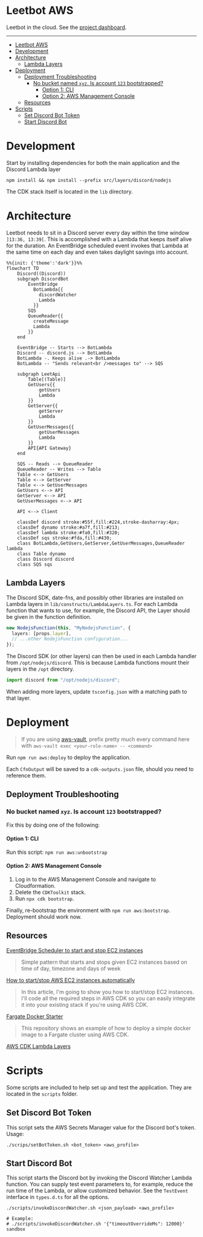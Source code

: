 # Leetbot AWS

Leetbot in the cloud. See the [project dashboard](https://github.com/users/Misacorp/projects/1/views/1).

---

<!-- TOC -->
* [Leetbot AWS](#leetbot-aws)
* [Development](#development)
* [Architecture](#architecture)
  * [Lambda Layers](#lambda-layers)
* [Deployment](#deployment)
  * [Deployment Troubleshooting](#deployment-troubleshooting)
    * [No bucket named `xyz`. Is account `123` bootstrapped?](#no-bucket-named-xyz-is-account-123-bootstrapped)
      * [Option 1: CLI](#option-1-cli)
      * [Option 2: AWS Management Console](#option-2-aws-management-console)
  * [Resources](#resources)
* [Scripts](#scripts)
  * [Set Discord Bot Token](#set-discord-bot-token)
  * [Start Discord Bot](#start-discord-bot)
<!-- TOC -->

# Development

Start by installing dependencies for both the main application and the Discord Lambda layer

```shell
npm install && npm install --prefix src/layers/discord/nodejs
```

The CDK stack itself is located in the `lib` directory.

# Architecture

Leetbot needs to sit in a Discord server every day within the time window `]13:36, 13:39[`. This is accomplished with a Lambda that keeps itself alive for the duration. An EventBridge scheduled event invokes that Lambda at the same time on each day and even takes daylight savings into account.

```mermaid
%%{init: {'theme':'dark'}}%%
flowchart TD
    Discord((Discord))
    subgraph DiscordBot
        EventBridge
          BotLambda{{
            discordWatcher
            Lambda
          }}
        SQS
        QueueReader{{
          createMessage
          Lambda
        }}
    end

    EventBridge -- Starts --> BotLambda
    Discord -- discord.js --> BotLambda
    BotLambda -. Keeps alive .-> BotLambda
    BotLambda -- "Sends relevant<br />messages to" --> SQS

    subgraph LeetApi
        Table[(Table)]
        GetUsers{{
            getUsers
            Lambda
        }}
        GetServer{{
            getServer
            Lambda
        }}
        GetUserMessages{{
            getUserMessages
            Lambda
        }}
        API{API Gateway}
    end

    SQS -- Reads --> QueueReader
    QueueReader -- Writes --> Table
    Table <--> GetUsers
    Table <--> GetServer
    Table <--> GetUserMessages
    GetUsers <--> API
    GetServer <--> API
    GetUserMessages <--> API
    
    API <--> Client
    
    classDef discord stroke:#55f,fill:#224,stroke-dasharray:4px;
    classDef dynamo stroke:#a7f,fill:#213;
    classDef lambda stroke:#fa0,fill:#320;
    classDef sqs stroke:#fda,fill:#430;
    class BotLambda,GetUsers,GetServer,GetUserMessages,QueueReader lambda
    class Table dynamo
    class Discord discord
    class SQS sqs
```

## Lambda Layers

The Discord SDK, date-fns,
and possibly other libraries are installed on Lambda layers in `lib/constructs/LambdaLayers.ts`.
For each Lambda function that wants to use, for example,
the Discord API, the Layer should be given in the function definition.

```ts
new NodejsFunction(this, "MyNodejsFunction", {
  layers: [props.layer],
  // ...other NodejsFunction configuration...
});
```

The Discord SDK (or other layers) can then be used in each Lambda handler from `/opt/nodejs/discord`. This is because Lambda functions mount their layers in the `/opt` directory.

```ts
import discord from "/opt/nodejs/discord";
```

When adding more layers, update `tsconfig.json` with a matching path to that layer.

# Deployment

> If you are using [aws-vault](https://github.com/99designs/aws-vault), prefix pretty much every command here with `aws-vault exec <your-role-name> -- <command>`

Run `npm run aws:deploy` to deploy the application.

Each `CfnOutput` will be saved to a `cdk-outputs.json` file, should you need to reference them.

## Deployment Troubleshooting

### No bucket named `xyz`. Is account `123` bootstrapped?

Fix this by doing one of the following:

#### Option 1: CLI

Run this script: `npm run aws:unbootstrap`

#### Option 2: AWS Management Console

1. Log in to the AWS Management Console and navigate to Cloudformation.
2. Delete the `CDKToolkit` stack.
3. Run `npx cdk bootstrap`.

Finally, re-bootstrap the environment with `npm run aws:bootstrap`. Deployment should work now.

## Resources

[EventBridge Scheduler to start and stop EC2 instances](https://serverlessland.com/patterns/eventbridge-schedule-to-ec2-cdk)

> Simple pattern that starts and stops given EC2 instances based on time of day, timezone and days of week

[How to start/stop AWS EC2 instances automatically](https://purple.telstra.com/blog/start-stop-aws-ec2-instances-automatically)

> In this article, I'm going to show you how to start/stop EC2 instances. I'll code all the required steps in AWS CDK so you can easily integrate it into your existing stack if you're using AWS CDK.

[Fargate Docker Starter](https://github.com/markusl/cdk-fargate-docker-starter)

> This repository shows an example of how to deploy a simple docker image to a Fargate cluster using AWS CDK.

[AWS CDK Lambda Layers](https://bobbyhadz.com/blog/aws-cdk-lambda-layers)


# Scripts

Some scripts are included to help set up and test the application. They are located in the `scripts` folder.

## Set Discord Bot Token

This script sets the AWS Secrets Manager value for the Discord bot's token. Usage:


```shell
./scrips/setBotToken.sh <bot_token> <aws_profile> 
```

## Start Discord Bot

This script starts the Discord bot by invoking the Discord Watcher Lambda function. You can supply test event parameters to, for example, reduce the run time of the Lambda, or allow customized behavior. See the `TestEvent` interface  in `types.d.ts` for all the options.

```shell
./scripts/invokeDiscordWatcher.sh <json_payload> <aws_profile>

# Example:
# ./scripts/invokeDiscordWatcher.sh '{"timeoutOverrideMs": 12000}' sandbox
```
